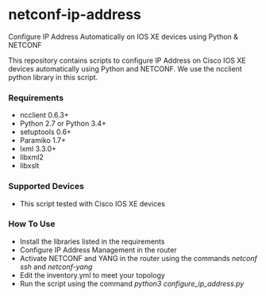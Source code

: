 # netconf-ip-address
Configure IP Address Automatically on IOS XE devices using Python &amp; NETCONF

This repository contains scripts to configure IP Address on Cisco IOS XE devices automatically using Python and NETCONF. We use the ncclient python library in this script.

<h3>Requirements</h3>
<ul>
	<li>ncclient 0.6.3+</li>
	<li>Python 2.7 or Python 3.4+</li>
	<li>setuptools 0.6+</li>
	<li>Paramiko 1.7+</li>
	<li>lxml 3.3.0+</li>
	<li>libxml2</li>
	<li>libxslt</li>
</ul>

<h3>Supported Devices</h3>
<ul>
	<li>This script tested with Cisco IOS XE devices</li>
</ul>

<h3>How To Use</h3>
<ul>
	<li>Install the libraries listed in the requirements</li>
	<li>Configure IP Address Management in the router</li>
	<li>Activate NETCONF and YANG in the router using the commands <i>netconf ssh</i> and <i>netconf-yang</i></li>
	<li>Edit the inventory.yml to meet your topology</li>
	<li>Run the script using the command <i>python3 configure_ip_address.py</i></li>
</ul>
